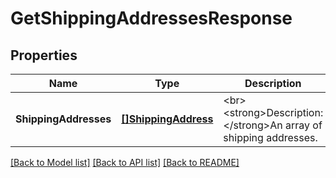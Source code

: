 # GetShippingAddressesResponse

## Properties
Name | Type | Description | Notes
------------ | ------------- | ------------- | -------------
**ShippingAddresses** | [**[]ShippingAddress**](ShippingAddress.md) | &lt;br&gt;&lt;strong&gt;Description: &lt;/strong&gt;An array of shipping addresses.  | [optional] [default to null]

[[Back to Model list]](../README.md#documentation-for-models) [[Back to API list]](../README.md#documentation-for-api-endpoints) [[Back to README]](../README.md)

